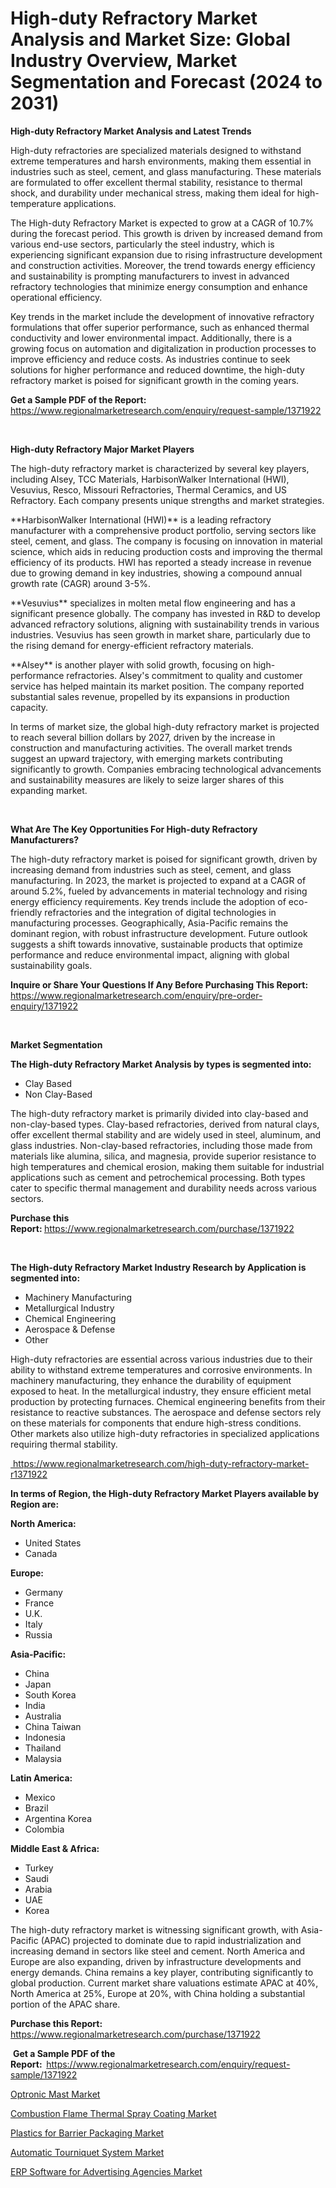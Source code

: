 <p><h1>High-duty Refractory Market Analysis and Market Size: Global Industry Overview, Market Segmentation and Forecast (2024 to 2031)</h1></p><p><strong>High-duty Refractory Market Analysis and Latest Trends</strong></p>
<p><p>High-duty refractories are specialized materials designed to withstand extreme temperatures and harsh environments, making them essential in industries such as steel, cement, and glass manufacturing. These materials are formulated to offer excellent thermal stability, resistance to thermal shock, and durability under mechanical stress, making them ideal for high-temperature applications.</p><p>The High-duty Refractory Market is expected to grow at a CAGR of 10.7% during the forecast period. This growth is driven by increased demand from various end-use sectors, particularly the steel industry, which is experiencing significant expansion due to rising infrastructure development and construction activities. Moreover, the trend towards energy efficiency and sustainability is prompting manufacturers to invest in advanced refractory technologies that minimize energy consumption and enhance operational efficiency.</p><p>Key trends in the market include the development of innovative refractory formulations that offer superior performance, such as enhanced thermal conductivity and lower environmental impact. Additionally, there is a growing focus on automation and digitalization in production processes to improve efficiency and reduce costs. As industries continue to seek solutions for higher performance and reduced downtime, the high-duty refractory market is poised for significant growth in the coming years.</p></p>
<p><strong>Get a Sample PDF of the Report:&nbsp;</strong> <a href="https://www.regionalmarketresearch.com/enquiry/request-sample/1371922">https://www.regionalmarketresearch.com/enquiry/request-sample/1371922</a></p>
<p>&nbsp;</p>
<p><strong>High-duty Refractory Major Market Players</strong></p>
<p><p>The high-duty refractory market is characterized by several key players, including Alsey, TCC Materials, HarbisonWalker International (HWI), Vesuvius, Resco, Missouri Refractories, Thermal Ceramics, and US Refractory. Each company presents unique strengths and market strategies.</p><p>**HarbisonWalker International (HWI)** is a leading refractory manufacturer with a comprehensive product portfolio, serving sectors like steel, cement, and glass. The company is focusing on innovation in material science, which aids in reducing production costs and improving the thermal efficiency of its products. HWI has reported a steady increase in revenue due to growing demand in key industries, showing a compound annual growth rate (CAGR) around 3-5%.</p><p>**Vesuvius** specializes in molten metal flow engineering and has a significant presence globally. The company has invested in R&D to develop advanced refractory solutions, aligning with sustainability trends in various industries. Vesuvius has seen growth in market share, particularly due to the rising demand for energy-efficient refractory materials.</p><p>**Alsey** is another player with solid growth, focusing on high-performance refractories. Alsey's commitment to quality and customer service has helped maintain its market position. The company reported substantial sales revenue, propelled by its expansions in production capacity.</p><p>In terms of market size, the global high-duty refractory market is projected to reach several billion dollars by 2027, driven by the increase in construction and manufacturing activities. The overall market trends suggest an upward trajectory, with emerging markets contributing significantly to growth. Companies embracing technological advancements and sustainability measures are likely to seize larger shares of this expanding market.</p></p>
<p>&nbsp;</p>
<p><strong>What Are The Key Opportunities For High-duty Refractory Manufacturers?</strong></p>
<p><p>The high-duty refractory market is poised for significant growth, driven by increasing demand from industries such as steel, cement, and glass manufacturing. In 2023, the market is projected to expand at a CAGR of around 5.2%, fueled by advancements in material technology and rising energy efficiency requirements. Key trends include the adoption of eco-friendly refractories and the integration of digital technologies in manufacturing processes. Geographically, Asia-Pacific remains the dominant region, with robust infrastructure development. Future outlook suggests a shift towards innovative, sustainable products that optimize performance and reduce environmental impact, aligning with global sustainability goals.</p></p>
<p><strong>Inquire or Share Your Questions If Any Before Purchasing This Report:</strong> <a href="https://www.regionalmarketresearch.com/enquiry/pre-order-enquiry/1371922">https://www.regionalmarketresearch.com/enquiry/pre-order-enquiry/1371922</a></p>
<p>&nbsp;</p>
<p><strong>Market Segmentation</strong></p>
<p><strong>The High-duty Refractory Market Analysis by types is segmented into:</strong></p>
<p><ul><li>Clay Based</li><li>Non Clay-Based</li></ul></p>
<p><p>The high-duty refractory market is primarily divided into clay-based and non-clay-based types. Clay-based refractories, derived from natural clays, offer excellent thermal stability and are widely used in steel, aluminum, and glass industries. Non-clay-based refractories, including those made from materials like alumina, silica, and magnesia, provide superior resistance to high temperatures and chemical erosion, making them suitable for industrial applications such as cement and petrochemical processing. Both types cater to specific thermal management and durability needs across various sectors.</p></p>
<p><strong>Purchase this Report:&nbsp;</strong><a href="https://www.regionalmarketresearch.com/purchase/1371922">https://www.regionalmarketresearch.com/purchase/1371922</a></p>
<p>&nbsp;</p>
<p><strong>The High-duty Refractory Market Industry Research by Application is segmented into:</strong></p>
<p><ul><li>Machinery Manufacturing</li><li>Metallurgical Industry</li><li>Chemical Engineering</li><li>Aerospace & Defense</li><li>Other</li></ul></p>
<p><p>High-duty refractories are essential across various industries due to their ability to withstand extreme temperatures and corrosive environments. In machinery manufacturing, they enhance the durability of equipment exposed to heat. In the metallurgical industry, they ensure efficient metal production by protecting furnaces. Chemical engineering benefits from their resistance to reactive substances. The aerospace and defense sectors rely on these materials for components that endure high-stress conditions. Other markets also utilize high-duty refractories in specialized applications requiring thermal stability.</p></p>
<p><a href="https://www.regionalmarketresearch.com/high-duty-refractory-market-r1371922">&nbsp;https://www.regionalmarketresearch.com/high-duty-refractory-market-r1371922</a></p>
<p><strong>In terms of Region, the High-duty Refractory Market Players available by Region are:</strong></p>
<p>
    <p> <strong> North America: </strong>
        <ul>
            <li>United States</li>
            <li>Canada</li>
        </ul>
        </p> 
    <p> <strong> Europe: </strong>
        <ul>
            <li>Germany</li>
            <li>France</li>
            <li>U.K.</li>
            <li>Italy</li>
            <li>Russia</li>
        </ul>
        </p> 
    <p> <strong> Asia-Pacific: </strong>
        <ul>
            <li>China</li>
            <li>Japan</li>
            <li>South Korea</li>
            <li>India</li>
            <li>Australia</li>
            <li>China Taiwan</li>
            <li>Indonesia</li>
            <li>Thailand</li>
            <li>Malaysia</li>
        </ul>
        </p> 
    <p> <strong> Latin America: </strong>
        <ul>
            <li>Mexico</li>
            <li>Brazil</li>
            <li>Argentina Korea</li>
            <li>Colombia</li>
        </ul>
        </p> 
    <p> <strong> Middle East & Africa: </strong>
        <ul>
            <li>Turkey</li>
            <li>Saudi</li>
            <li>Arabia</li>
            <li>UAE</li>
            <li>Korea</li>
        </ul>
    </p>
    </p>
<p><p>The high-duty refractory market is witnessing significant growth, with Asia-Pacific (APAC) projected to dominate due to rapid industrialization and increasing demand in sectors like steel and cement. North America and Europe are also expanding, driven by infrastructure developments and energy demands. China remains a key player, contributing significantly to global production. Current market share valuations estimate APAC at 40%, North America at 25%, Europe at 20%, with China holding a substantial portion of the APAC share.</p></p>
<p><strong>Purchase this Report: </strong><a href="https://www.regionalmarketresearch.com/purchase/1371922">https://www.regionalmarketresearch.com/purchase/1371922</a></p>
<p>&nbsp;<strong>Get a Sample PDF of the Report:&nbsp;&nbsp;</strong><a href="https://www.regionalmarketresearch.com/enquiry/request-sample/1371922">https://www.regionalmarketresearch.com/enquiry/request-sample/1371922</a></p>
<p><strong></strong></p>
<p><p><a href="https://www.linkedin.com/pulse/optronic-mast-market-research-report-exploring-size-revenue-1dane?trackingId=mFugfjEUSwOLobHXv%2F7COw%3D%3D">Optronic Mast Market</a></p><p><a href="https://issuu.com/reportprime-2/docs/combustion-flame-thermal-spray-coat_70715400d7667e">Combustion Flame Thermal Spray Coating Market</a></p><p><a href="https://issuu.com/reportprime-2/docs/plastics-for-barrier-packaging-mark_fd55c280b4911a">Plastics for Barrier Packaging Market</a></p><p><a href="https://www.linkedin.com/pulse/automatic-tourniquet-system-market-segmentation-geographical-ugxlf?trackingId=Ov0KbO7BQumn77%2FxvGNa1g%3D%3D">Automatic Tourniquet System Market</a></p><p><a href="https://medium.com/@mark.mellon/global-perspectives-on-erp-software-for-advertising-agencies-market-trends-and-forecast-2024-b093936b4f1b?postPublishedType=repub">ERP Software for Advertising Agencies Market</a></p></p>